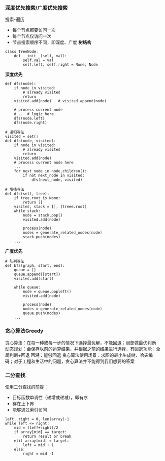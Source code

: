 ### **深度优先搜索/广度优先搜索**
搜索-遍历  
- 每个节点都要访问一次  
- 每个节点仅访问一次  
- 节点搜索顺序不同，即深度、广度
**树结构** 
```
class TreeNode:
    def __init__(self, val):
        self.val = val
        self.left, self.right = None, Node
```
**深度优先**
```
def dfs(node):
    if node in visited:
        # already visited
        return
    visited.add(node)   # visited.append(node)

    # process current node 
    # ... # logic here
    dfs(node.left)
    dfs(node.right)
```
```
# 递归写法
visited = set()
def dfs(node, visited):
    if node in visited:
        # already visited
        return
    visited.add(node)
    # process current node here
    ...
    for next_node in node.children():
        if not next_node in visited:
            dfs(next_node, visited)
```
```
# 堆栈写法
def dfs(self, tree):
    if tree.root is None:
        return []
    visited, stack = [], [treee.root]
    while stack:
        node = stack.pop()
        visited.add(node)

        process(node)
        nodes = generate_related_nodes(node)
        stack.push(nodes)
    ...
```
**广度优先**
```
# 队列写法
def bfs(graph, start, end):
    queue = []
    queue.append([start])
    visited.add(start)

    while queue:
        node = queue.popleft()
        visited.add(node)

        process(node)
        nodes = generate_related_nodes(node)
        queue.push(nodes)
    ...
```
### **贪心算法Greedy**
贪心算法：在每一种或每一步的情况下选择最优解，不能回退；局部做最优判断
动态规划：会保存以前的运算结果，并根据之前的结果进行选择，有回退功能；全局判断+回退
回溯：能够回退
贪心算法使用场景：求图的最小生成树、哈夫编码；对于工程和生活中的问题，贪心算法并不能得到我们想要的答案
### **二分查找**
使用二分查找的前提：  
- 目标函数单调性（递增或递减），即有序  
- 存在上下界  
- 能够通过索引访问
```
left, right = 0, len(array)-1
while left <= right:
    mid = (leff+right)/2
    if array[mid] == target:
        return result or break
    elif array[mid] < target:
        left = mid + 1
    else:
        right = mid -1 
```